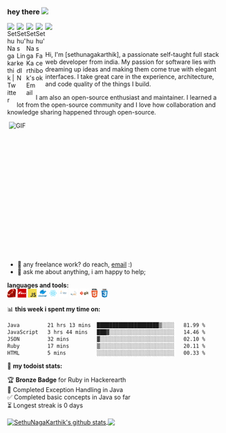 ### hey there <img src="https://media.giphy.com/media/hvRJCLFzcasrR4ia7z/giphy.gif" width="25px">
<a href="https://twitter.com/sethukarthik93">
  <img align="left" alt="SethuNagakarthik | Twitter" width="22px" src="https://raw.githubusercontent.com/peterthehan/peterthehan/master/assets/twitter.svg" />
</a>
<a href="https://www.linkedin.com/in/sethunagakarthik-m-b32639ba/">
  <img align="left" alt="Sethu's LinkedIN" width="22px" src="https://raw.githubusercontent.com/peterthehan/peterthehan/master/assets/linkedin.svg" />
</a>
<a href="mailto: m.sethukarthik@gmail.com">
  <img align="left" alt="SethuNagaKarthik's Email" width="22px" src="https://cdn.jsdelivr.net/npm/simple-icons@v3/icons/gmail.svg" />
</a>
<a href="https://www.facebook.com/sethu.karthik">
  <img align="left" alt="Sethu's Facebook" width="22px" src="https://raw.githubusercontent.com/peterthehan/peterthehan/master/assets/facebook.svg" />
</a>

![](https://visitor-badge.glitch.me/badge?page_id=sethukarthik.sethukarthik)

<br />

Hi, I'm [sethunagakarthik], a passionate self-taught full stack web developer from india. My passion for software lies with dreaming up ideas and making them come true with elegant interfaces. I take great care in the experience, architecture, and code quality of the things I build.

I am also an open-source enthusiast and maintainer. I learned a lot from the open-source community and I love how collaboration and knowledge sharing happened through open-source.


  <img align="right" alt="GIF" src="https://github.com/abhisheknaiidu/abhisheknaiidu/blob/master/code.gif?raw=true" width="500" height="320" />
  
- 💼 any freelance work? do reach, [email](mailto:m.sethukarthik@gmail.com) :)
- 💬 ask me about anything, i am happy to help;

**languages and tools:**  
<code><img height="20" src="https://raw.githubusercontent.com/github/explore/80688e429a7d4ef2fca1e82350fe8e3517d3494d/topics/ruby/ruby.png"></code>
<code><img height="20" src="https://raw.githubusercontent.com/github/explore/80688e429a7d4ef2fca1e82350fe8e3517d3494d/topics/rails/rails.png"></code>
<code><img height="20" src="https://raw.githubusercontent.com/github/explore/80688e429a7d4ef2fca1e82350fe8e3517d3494d/topics/javascript/javascript.png"></code>
<code><img height="20" src="https://raw.githubusercontent.com/github/explore/80688e429a7d4ef2fca1e82350fe8e3517d3494d/topics/docker/docker.png"></code>
<code><img height="20" src="https://raw.githubusercontent.com/github/explore/80688e429a7d4ef2fca1e82350fe8e3517d3494d/topics/react/react.png"></code>
<code><img height="20" src="https://raw.githubusercontent.com/github/explore/80688e429a7d4ef2fca1e82350fe8e3517d3494d/topics/java/java.png"></code>
<code><img height="20" src="https://raw.githubusercontent.com/github/explore/80688e429a7d4ef2fca1e82350fe8e3517d3494d/topics/mysql/mysql.png"></code>
<code><img height="20" src="https://raw.githubusercontent.com/github/explore/80688e429a7d4ef2fca1e82350fe8e3517d3494d/topics/git/git.png"></code>
<code><img height="20" src="https://raw.githubusercontent.com/github/explore/80688e429a7d4ef2fca1e82350fe8e3517d3494d/topics/html/html.png"></code>
<code><img height="20" src="https://raw.githubusercontent.com/github/explore/80688e429a7d4ef2fca1e82350fe8e3517d3494d/topics/css/css.png"></code>

📊 **this week i spent my time on:**
<!--START_SECTION:waka-->
```text
Java         21 hrs 13 mins  ████████████████████▒░░░░   81.99 % 
JavaScript   3 hrs 44 mins   ███▓░░░░░░░░░░░░░░░░░░░░░   14.46 % 
JSON         32 mins         ▓░░░░░░░░░░░░░░░░░░░░░░░░   02.10 % 
Ruby         17 mins         ▒░░░░░░░░░░░░░░░░░░░░░░░░   20.11 % 
HTML         5 mins          ░░░░░░░░░░░░░░░░░░░░░░░░░   00.33 % 
```
<!--END_SECTION:waka-->

🚧 **my todoist stats:**
<!-- TODO-IST:START -->
🏆  **Bronze Badge** for Ruby in Hackerearth           
🌸  Completed Exception Handling in Java           
✅  Completed basic concepts in Java so far           
⏳  Longest streak is 0 days
<!-- TODO-IST:END -->
<a href="https://github.com/sethukarthik">
  <img align="center" src="https://github-readme-stats.anuraghazra1.vercel.app/api?username=sethukarthik&show_icons=true&count_private=true&hide_border=true&theme=tokyonight" alt="SethuNagaKarthik's github stats" />
</a>
<a href="https://github.com/sethukarthik">
    <img align="center" src="https://github-readme-stats.vercel.app/api/top-langs/?username=sethukarthik&layout=compact&hide_border=true&hide=Jupyter%20Notebook,Tex&langs_count=8&theme=tokyonight" />
</a>
